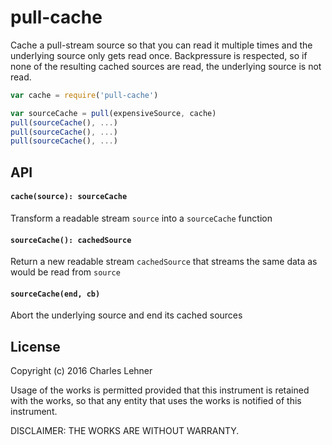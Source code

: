 # pull-cache

Cache a pull-stream source so that you can read it multiple times and the
underlying source only gets read once. Backpressure is respected, so if none of
the resulting cached sources are read, the underlying source is not read.

```js
var cache = require('pull-cache')

var sourceCache = pull(expensiveSource, cache)
pull(sourceCache(), ...)
pull(sourceCache(), ...)
pull(sourceCache(), ...)
```

## API

#### `cache(source): sourceCache`

Transform a readable stream `source` into a `sourceCache` function

#### `sourceCache(): cachedSource`

Return a new readable stream `cachedSource` that streams the same data as would
be read from `source`

#### `sourceCache(end, cb)`

Abort the underlying source and end its cached sources

## License

Copyright (c) 2016 Charles Lehner

Usage of the works is permitted provided that this instrument is
retained with the works, so that any entity that uses the works is
notified of this instrument.

DISCLAIMER: THE WORKS ARE WITHOUT WARRANTY.
